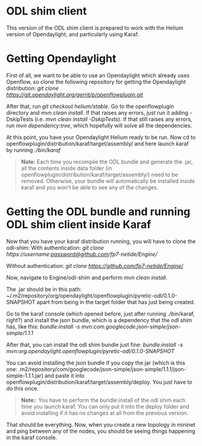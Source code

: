 # ODL shim client
This version of the ODL shim client is prepared to work with the Helium version of Opendaylight, and particularly using Karaf. 

# Getting Opendaylight
First of all, we want to be able to use an Opendaylight which already uses Openflow, so clone the following repository for getting the Opendaylight distribution:
*git clone https://git.opendaylight.org/gerrit/p/openflowplugin.git*

After that, run *git checkout helium/stable*. Go to the openflowplugin directory and *mvn clean install*. If that raises any errors, just run it adding -DskipTests (i.e. *mvn clean install -DskipTests*). If that still raises any errors, run *mvn dependency:tree*, which hopefully will solve all the dependencies. 

At this point, you have your Opendaylight Helium ready to be run. Now cd to openflowplugin/distribution/karaf/target/assembly/ and here launch karaf by running *./bin/karaf*

> **Note:** Each time you recompile the ODL bundle and generate the .jar, all the contents inside data folder (in openflowplugin/distribution/karaf/target/assembly/) need to be removed. Otherwise, your bundle will automatically be installed inside karaf and you won't be able to see any of the changes. 

# Getting the ODL bundle and running ODL shim client inside Karaf
Now that you have your karaf distribution running, you will have to clone the odl-shim:
With authentication:
*git clone https://username:password@github.com/fp7-netide/Engine/*

Without authentication:
*git clone https://github.com/fp7-netide/Engine/*

Now, navigate to Engine/odl-shim and perform *mvn clean install*. 

The .jar should be in this path:
~/.m2/repository/org/opendaylight/openflowplugin/pyretic-odl/0.1.0-SNAPSHOT
apart from being in the target folder that has just being created. 

Go to the karaf console (which opened before, just after running ./bin/karaf, right?) and install the json bundle, which is a dependency that the odl shim has, like this:
*bundle:install -s mvn:com.googlecode.json-simple/json-simple/1.1.1*

After that, you can install the odl shim bundle just fine:
*bundle:install -s mvn:org.opendaylight.openflowplugin/pyretic-odl/0.1.0-SNAPSHOT*

You can avoid installing the json bundle if you copy the jar (which is this one: .m2/repository/com/googlecode/json-simple/json-simple/1.1.1/json-simple-1.1.1.jar) and paste it into openflowplugin/distribution/karaf/target/assembly/deploy. You just have to do this once. 

> **Note:**: You have to perform the bundle:install of the odl shim each time you launch karaf. You can only put it into the deploy folder and avoid installing if it has no changes at all from the previous version. 

That should be everything. Now, when you create a new topology in mininet and ping between any of the nodes, you should be seeing things happening in the karaf console. 



